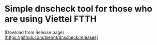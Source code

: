 # Simple dnscheck tool for those who are using Viettel FTTH

(Dowload from Release page)[https://github.com/biennt/dnscheck/releases]
